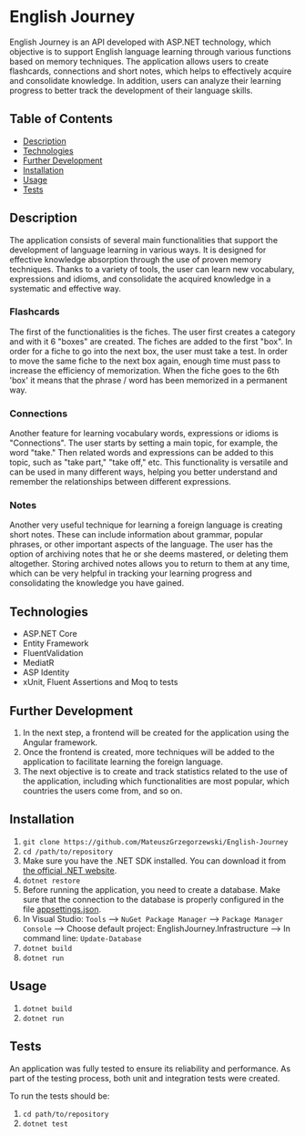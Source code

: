 # English Journey

English Journey is an API developed with ASP.NET technology, which objective is to support English language learning through various functions based on memory techniques. The application allows users to create flashcards, connections and short notes, which helps to effectively acquire and consolidate knowledge. In addition, users can analyze their learning progress to better track the development of their language skills.

## Table of Contents

- [Description](#description)
- [Technologies](#technologies)
- [Further Development](#further-development)
- [Installation](#installation)
- [Usage](#usage)
- [Tests](#tests)

## Description

The application consists of several main functionalities that support the development of language learning in various ways. It is designed for effective knowledge absorption through the use of proven memory techniques. Thanks to a variety of tools, the user can learn new vocabulary, expressions and idioms, and consolidate the acquired knowledge in a systematic and effective way.

### Flashcards

The first of the functionalities is the fiches. The user first creates a category and with it 6 "boxes" are created.
The fiches are added to the first "box". In order for a fiche to go into the next box, the user must take a test. In order to move the same fiche to the next box again, enough time must pass to increase the efficiency of memorization. When the fiche goes to the 6th 'box' it means that the phrase / word has been memorized in a permanent way.

### Connections

Another feature for learning vocabulary words, expressions or idioms is "Connections". The user starts by setting a main topic, for example, the word "take." Then related words and expressions can be added to this topic, such as "take part," "take off," etc. This functionality is versatile and can be used in many different ways, helping you better understand and remember the relationships between different expressions.

### Notes

Another very useful technique for learning a foreign language is creating short notes. These can include information about grammar, popular phrases, or other important aspects of the language. The user has the option of archiving notes that he or she deems mastered, or deleting them altogether. Storing archived notes allows you to return to them at any time, which can be very helpful in tracking your learning progress and consolidating the knowledge you have gained.

## Technologies

- ASP.NET Core
- Entity Framework
- FluentValidation
- MediatR
- ASP Identity
- xUnit, Fluent Assertions and Moq to tests

## Further Development

1. In the next step, a frontend will be created for the application using the Angular framework.
2. Once the frontend is created, more techniques will be added to the application to facilitate learning the foreign language.
3. The next objective is to create and track statistics related to the use of the application, including which functionalities are most popular, which countries the users come from, and so on.

## Installation

1. `git clone https://github.com/MateuszGrzegorzewski/English-Journey`
2. `cd /path/to/repository`
3. Make sure you have the .NET SDK installed. You can download it from [the official .NET website](https://dotnet.microsoft.com/en-us/download).
4. `dotnet restore`
5. Before running the application, you need to create a database. Make sure that the connection to the database is properly configured in the file [appsettings.json](EnglishJourney.API/appsettings.json).
6. In Visual Studio: `Tools` --> `NuGet Package Manager` --> `Package Manager Console` --> Choose default project: EnglishJourney.Infrastructure --> In command line: `Update-Database`
7. `dotnet build`
8. `dotnet run`

## Usage

1. `dotnet build`
2. `dotnet run`

## Tests

An application was fully tested to ensure its reliability and performance. As part of the testing process, both unit and integration tests were created.

To run the tests should be:

1. `cd path/to/repository`
2. `dotnet test`
